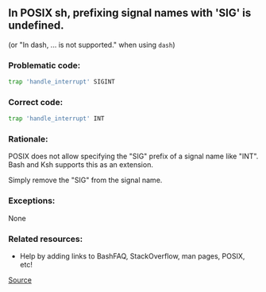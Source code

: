 ## In POSIX sh, prefixing signal names with 'SIG' is undefined.

(or "In dash, ... is not supported." when using `dash`)

### Problematic code:

```sh
trap 'handle_interrupt' SIGINT
```

### Correct code:

```sh
trap 'handle_interrupt' INT
```

### Rationale:

POSIX does not allow specifying the "SIG" prefix of a signal name like "INT". Bash and Ksh supports this as an extension.

Simply remove the "SIG" from the signal name. 

### Exceptions:

None

### Related resources:

* Help by adding links to BashFAQ, StackOverflow, man pages, POSIX, etc!

[Source](https://github.com/koalaman/shellcheck/wiki/SC3048)

